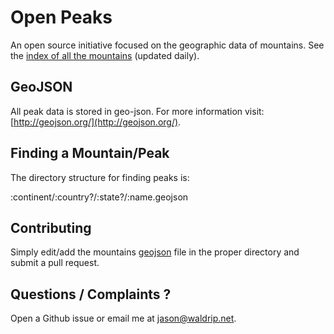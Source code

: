 # Open Peaks
An open source initiative focused on the geographic data of mountains. See the [index of all the mountains](https://github.com/open-peaks/data/blob/master/index.geojson) (updated daily).

## GeoJSON

All peak data is stored in geo-json. For more information visit: [http://geojson.org/](http://geojson.org/).

## Finding a Mountain/Peak

The directory structure for finding peaks is:

:continent/:country?/:state?/:name.geojson

## Contributing

Simply edit/add the mountains [geojson](http://geojson.org/) file in the proper directory and submit a pull request.

## Questions / Complaints ?

Open a Github issue or email me at [jason@waldrip.net](mailto:jason@waldrip.net).
